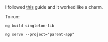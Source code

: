 I followed [this](https://medium.com/disney-streaming/combining-multiple-angular-applications-into-a-single-one-e87d530d6527) guide and it worked like a charm.

To run:

`ng build singleton-lib`

`ng serve --project="parent-app"`
